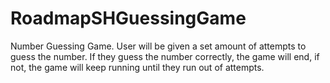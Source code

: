 # RoadmapSHGuessingGame
Number Guessing Game. User will be given a set amount of attempts to guess the number. If they guess the number correctly, the game will end, if not, the game will keep running until they run out of attempts.
